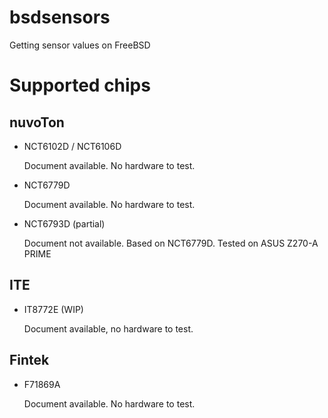 # bsdsensors

Getting sensor values on FreeBSD

# Supported chips

## nuvoTon

* NCT6102D / NCT6106D

    Document available.
    No hardware to test.
* NCT6779D

    Document available.
    No hardware to test.
* NCT6793D (partial)

    Document not available. Based on NCT6779D.
    Tested on ASUS Z270-A PRIME

## ITE

* IT8772E (WIP)

    Document available, no hardware to test.

## Fintek

* F71869A

    Document available.
    No hardware to test.

